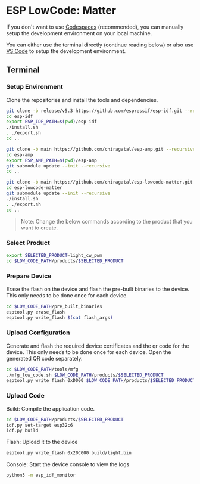 # ESP LowCode: Matter

If you don't want to use [Codespaces](../README.md#start-codespace) (recommended), you can manually setup the development environment on your local machine.

You can either use the terminal directly (continue reading below) or also use [VS Code](./getting_started_vscode.md) to setup the development environment.

## Terminal

### Setup Environment

Clone the repositories and install the tools and dependencies.

```sh
git clone -b release/v5.3 https://github.com/espressif/esp-idf.git --recursive
cd esp-idf
export ESP_IDF_PATH=$(pwd)/esp-idf
./install.sh
. ./export.sh
cd ..
```

```sh
git clone -b main https://github.com/chiragatal/esp-amp.git --recursive
cd esp-amp
export ESP_AMP_PATH=$(pwd)/esp-amp
git submodule update --init --recursive
cd ..
```

```sh
git clone -b main https://github.com/chiragatal/esp-lowcode-matter.git --recursive
cd esp-lowcode-matter
git submodule update --init --recursive
./install.sh
. ./export.sh
cd ..
```

> Note: Change the below commands according to the product that you want to create.

### Select Product

```sh
export SELECTED_PRODUCT=light_cw_pwm
cd $LOW_CODE_PATH/products/$SELECTED_PRODUCT
```

### Prepare Device

Erase the flash on the device and flash the pre-built binaries to the device. This only needs to be done once for each device.

```sh
cd $LOW_CODE_PATH/pre_built_binaries
esptool.py erase_flash
esptool.py write_flash $(cat flash_args)
```

### Upload Configuration

Generate and flash the required device certificates and the qr code for the device. This only needs to be done once for each device.
Open the generated QR code separately.

```sh
cd $LOW_CODE_PATH/tools/mfg
./mfg_low_code.sh $LOW_CODE_PATH/products/$SELECTED_PRODUCT
esptool.py write_flash 0xD000 $LOW_CODE_PATH/products/$SELECTED_PRODUCT/configuration/output/<mac_address>/<mac_address>_esp_secure_cert.bin 0x1F2000 $LOW_CODE_PATH/products/$SELECTED_PRODUCT/configuration/output/<mac_address>/<mac_address>_fctry.bin
```

### Upload Code

Build: Compile the application code.

```sh
cd $LOW_CODE_PATH/products/$SELECTED_PRODUCT
idf.py set-target esp32c6
idf.py build
```

Flash: Upload it to the device

```sh
esptool.py write_flash 0x20C000 build/light.bin
```

Console: Start the device console to view the logs

```sh
python3 -m esp_idf_monitor
```
